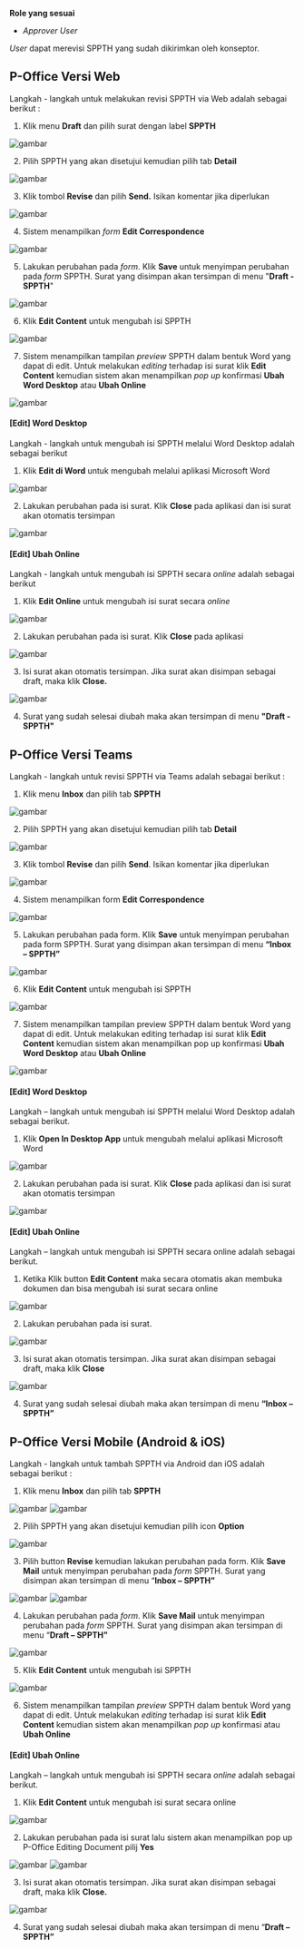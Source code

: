 **Role yang sesuai**

- *Approver User*

*User* dapat merevisi SPPTH yang sudah dikirimkan oleh konseptor. 

## **P-Office Versi Web**

Langkah - langkah untuk melakukan revisi SPPTH via Web adalah sebagai berikut :

1. Klik menu **Draft** dan pilih surat dengan label **SPPTH**

![gambar](SPPTH/SPPTH_Web/02TH35.png)

2. Pilih SPPTH yang akan disetujui kemudian pilih tab **Detail**

![gambar](SPPTH/SPPTH_Web/02TH36.png)

3. Klik tombol **Revise** dan pilih **Send.** Isikan komentar jika diperlukan

![gambar](SPPTH/SPPTH_Web/TH37.png)

4. Sistem menampilkan *form* **Edit Correspondence**

![gambar](SPPTH/SPPTH_Web/TH38.png)

5. Lakukan perubahan pada *form*. Klik **Save** untuk menyimpan perubahan pada *form* SPPTH. Surat yang disimpan akan tersimpan di menu "**Draft - SPPTH**"

![gambar](SPPTH/SPPTH_Web/TH39.png)

6. Klik **Edit Content** untuk mengubah isi SPPTH

![gambar](SPPTH/SPPTH_Web/TH40.png)

7. Sistem menampilkan tampilan *preview* SPPTH dalam bentuk Word yang dapat di edit. Untuk melakukan *editing* terhadap isi surat klik **Edit Content** kemudian sistem akan menampilkan *pop up* konfirmasi **Ubah Word Desktop** atau **Ubah Online**

![gambar](SPPTH/SPPTH_Web/TH41.png)

#### **[Edit] Word Desktop**

Langkah - langkah untuk mengubah isi SPPTH melalui Word Desktop adalah sebagai berikut

1. Klik **Edit di Word** untuk mengubah melalui aplikasi Microsoft Word

![gambar](SPPTH/SPPTH_Web/TH42.png)

2. Lakukan perubahan pada isi surat. Klik **Close** pada aplikasi dan isi surat akan otomatis tersimpan

![gambar](SPPTH/SPPTH_Web/TH43.png)

#### **[Edit] Ubah Online**

Langkah - langkah untuk mengubah isi SPPTH secara *online* adalah sebagai berikut

1. Klik **Edit Online** untuk mengubah isi surat secara *online*

![gambar](SPPTH/SPPTH_Web/TH44.png)

2. Lakukan perubahan pada isi surat. Klik **Close** pada aplikasi

![gambar](SPPTH/SPPTH_Web/TH45.png)

3. Isi surat akan otomatis tersimpan. Jika surat akan disimpan sebagai draft, maka klik **Close.**

![gambar](SPPTH/SPPTH_Web/TH46.png)

4. Surat yang sudah selesai diubah maka akan tersimpan di menu **"Draft - SPPTH"**

## **P-Office Versi Teams**

Langkah - langkah untuk revisi SPPTH via Teams adalah sebagai berikut :

1.	Klik menu **Inbox** dan pilih tab **SPPTH**

![gambar](SPPTH/SPPTH_Teams/SPPTH36.png)
 
2.	Pilih SPPTH yang akan disetujui kemudian pilih tab **Detail**

![gambar](SPPTH/SPPTH_Teams/SPPTH37.png)
 
3.	Klik tombol **Revise** dan pilih **Send**. Isikan komentar jika diperlukan

![gambar](SPPTH/SPPTH_Teams/SPPTH38.png)

4.	Sistem menampilkan form **Edit Correspondence**

![gambar](SPPTH/SPPTH_Teams/SPPTH39.png)

5.	Lakukan perubahan pada form. Klik **Save** untuk menyimpan perubahan pada form SPPTH. Surat yang disimpan akan tersimpan di menu **“Inbox – SPPTH”**

![gambar](SPPTH/SPPTH_Teams/SPPTH40.png)
 
6.	Klik **Edit Content** untuk mengubah isi SPPTH

![gambar](SPPTH/SPPTH_Teams/SPPTH41.png)
 
7.	Sistem menampilkan tampilan preview SPPTH dalam bentuk Word yang dapat di edit. Untuk melakukan editing terhadap isi surat klik **Edit Content** kemudian sistem akan menampilkan pop up konfirmasi **Ubah Word Desktop** atau **Ubah Online**

![gambar](SPPTH/SPPTH_Teams/SPPTH42.png)

#### **[Edit] Word Desktop**

Langkah – langkah untuk mengubah isi SPPTH melalui Word Desktop adalah sebagai berikut.

1.    Klik **Open In Desktop App** untuk mengubah melalui aplikasi Microsoft Word

![gambar](SPPTH/SPPTH_Teams/SPPTH43.png)

2.    Lakukan perubahan pada isi surat. Klik **Close** pada aplikasi dan isi surat akan otomatis tersimpan

![gambar](SPPTH/SPPTH_Teams/SPPTH44.png)

#### **[Edit] Ubah Online**

Langkah – langkah untuk mengubah isi SPPTH secara online adalah sebagai berikut.

1.    Ketika Klik button **Edit Content** maka secara otomatis akan membuka dokumen dan bisa mengubah isi surat secara online

![gambar](SPPTH/SPPTH_Teams/SPPTH45.png)

2.    Lakukan perubahan pada isi surat.

![gambar](SPPTH/SPPTH_Teams/SPPTH46.png)

3.    Isi surat akan otomatis tersimpan. Jika surat akan disimpan sebagai draft, maka klik **Close** 

![gambar](SPPTH/SPPTH_Teams/SPPTH47.png)

4.    Surat yang sudah selesai diubah maka akan tersimpan di menu **“Inbox – SPPTH”**

## **P-Office Versi Mobile (Android & iOS)**

Langkah - langkah untuk tambah SPPTH via Android dan iOS adalah sebagai berikut :

1. Klik menu **Inbox** dan pilih tab **SPPTH**

![gambar](SPPTH/SPPTH_Android/RevisiSPPTH/A01.jpg) ![gambar](SPPTH/SPPTH_Android/RevisiSPPTH/A02.jpg)

2. Pilih SPPTH yang akan disetujui kemudian pilih icon **Option**

![gambar](SPPTH/SPPTH_Android/RevisiSPPTH/A03.jpg)

3. Pilih button **Revise** kemudian lakukan perubahan pada form. Klik **Save Mail** untuk menyimpan perubahan pada _form_ SPPTH. Surat yang disimpan akan tersimpan di menu “**Inbox – SPPTH”**

![gambar](SPPTH/SPPTH_Android/RevisiSPPTH/A04.jpg)  ![gambar](SPPTH/SPPTH_Android/RevisiSPPTH/A05.jpg)

4. Lakukan perubahan pada _form_. Klik **Save Mail** untuk menyimpan perubahan pada _form_ SPPTH. Surat yang disimpan akan tersimpan di menu “**Draft – SPPTH”**

![gambar](SPPTH/SPPTH_Android/RevisiSPPTH/A06.jpg)

5. Klik **Edit Content** untuk mengubah isi SPPTH

![gambar](SPPTH/SPPTH_Android/RevisiSPPTH/A07.jpg)

6. Sistem menampilkan tampilan _preview_ SPPTH dalam bentuk Word yang dapat di edit. Untuk melakukan _editing_ terhadap isi surat klik **Edit Content** kemudian sistem akan menampilkan _pop up_ konfirmasi atau **Ubah Online**

#### **[Edit] Ubah Online**

Langkah – langkah untuk mengubah isi SPPTH secara _online_ adalah sebagai berikut.

1. Klik **Edit Content** untuk mengubah isi surat secara online
   
![gambar](SPPTH/SPPTH_Android/RevisiSPPTH/U01.jpg)

2. Lakukan perubahan pada isi surat lalu sistem akan menampilkan pop up P-Office Editing Document pilij **Yes**

![gambar](SPPTH/SPPTH_Android/RevisiSPPTH/U02.jpg) ![gambar](SPPTH/SPPTH_Android/RevisiSPPTH/U03.jpg)

3. Isi surat akan otomatis tersimpan. Jika surat akan disimpan sebagai draft, maka klik **Close.**
   
![gambar](SPPTH/SPPTH_Android/RevisiSPPTH/U04.jpg)

4. Surat yang sudah selesai diubah maka akan tersimpan di menu “**Draft – SPPTH”**

